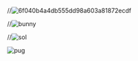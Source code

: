 
//![6f040b4a4db555dd98a603a81872ecdf](https://github.com/marialemessilva/marialemessilva/assets/175053134/d6c92e9b-5b05-4665-88c3-cf2248429ef7)








//![bunny](https://github.com/marialemessilva/marialemessilva/assets/175053134/2cda69e8-b566-470f-b970-cdf46a3d9576)






//![sol](https://github.com/marialemessilva/marialemessilva/assets/175053134/74eb644c-8a40-4e7c-9334-422345084ec1)



![pug](https://github.com/marialemessilva/marialemessilva/assets/175053134/7c2554b8-4f42-4835-a5fc-4f2e766f33b5)



